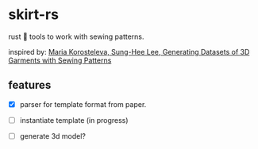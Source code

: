 
# skirt-rs

rust 🦀 tools to work with sewing patterns.

inspired by: [Maria Korosteleva, Sung-Hee Lee, Generating Datasets of 3D Garments with Sewing Patterns](https://arxiv.org/abs/2109.05633)

## features

 - [x] parser for template format from paper.
 - [ ] instantiate template (in progress)
 - [ ] generate 3d model?

